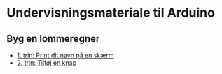 # Undervisningsmateriale til Arduino

## Byg en lommeregner

- [1. trin: Print dit navn på en skærm](trin1/printDitNavn.md)
- [2. trin: Tilføj en knap](trin2/tilfoejEnKnap.md)
